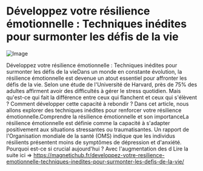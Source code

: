 # Développez votre résilience émotionnelle : Techniques inédites pour surmonter les défis de la vie

![Image](https://images.pexels.com/photos/1927974/pexels-photo-1927974.jpeg?auto=compress&cs=tinysrgb&h=650&w=940)

Développez votre résilience émotionnelle : Techniques inédites pour surmonter les défis de la vieDans un monde en constante évolution, la résilience émotionnelle est devenue un atout essentiel pour affronter les défis de la vie. Selon une étude de l'Université de Harvard, près de 75% des adultes affirment avoir des difficultés à gérer le stress quotidien. Mais qu'est-ce qui fait la différence entre ceux qui flanchent et ceux qui s'élèvent ? Comment développer cette capacité à rebondir ? Dans cet article, nous allons explorer des techniques inédites pour renforcer votre résilience émotionnelle.Comprendre la résilience émotionnelle et son importanceLa résilience émotionnelle est définie comme la capacité à s'adapter positivement aux situations stressantes ou traumatisantes. Un rapport de l'Organisation mondiale de la santé (OMS) indique que les individus résilients présentent moins de symptômes de dépression et d'anxiété. Pourquoi est-ce si crucial aujourd'hui ? Avec l'augmentation des d Lire la suite ici => https://magnetichub.fr/developpez-votre-resilience-emotionnelle-techniques-inedites-pour-surmonter-les-defis-de-la-vie/
